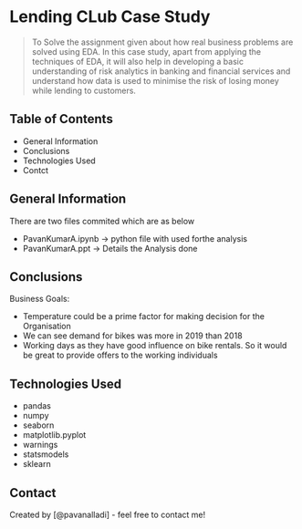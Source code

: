 # Lending CLub Case Study
> To Solve the assignment given about how real business problems are solved using EDA. In this case study, apart from applying the techniques of EDA, it will also help in developing a basic understanding of risk analytics in banking and financial services and understand how data is used to minimise the risk of losing money while lending to customers.


## Table of Contents
* General Information
* Conclusions
* Technologies Used
* Contct

## General Information
There are two files commited which are as below
* PavanKumarA.ipynb -> python file with used forthe analysis
* PavanKumarA.ppt -> Details the Analysis done

## Conclusions
Business Goals:
- Temperature could be a prime factor for making decision for the Organisation
- We can see demand for bikes was more in 2019 than 2018
- Working days as they have good influence on bike rentals. So it would be great to provide offers to the working individuals

## Technologies Used
* pandas
* numpy
* seaborn
* matplotlib.pyplot
* warnings
* statsmodels
* sklearn

## Contact
Created by [@pavanalladi] - feel free to contact me!

